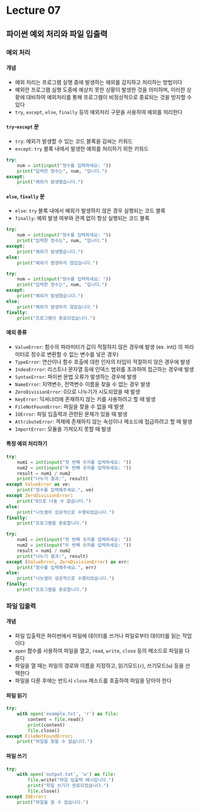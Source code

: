 # Lecture 07

## 파이썬 예외 처리와 파일 입출력

### 예외 처리
#### 개념
- 예외 처리는 프로그램 실행 중에 발생하는 예외를 감지하고 처리하는 방법이다
- 예외란 프로그램 실행 도중에 예상치 못한 상황이 발생한 것을 의미하며, 이러한 상황에 대비하여 예외처리를 통해 프로그램이 비정상적으로 종료되는 것을 방지할 수 있다
- `try`, `except`, `else`, `finally` 등의 예외처리 구문을 사용하여 예외를 처리한다

#### `try`-`except` 문
- `try`: 예외가 발생할 수 있는 코드 블록을 감싸는 키워드
- `except`: `try` 블록 내에서 발생한 예외를 처리하기 위한 키워드

```python
try:
    num = int(input("정수를 입력하세요: "))
    print("입력한 정수는", num, "입니다.")
except:
    print("예외가 발생했습니다.")
```

#### `else`, `finally` 문
- `else`: `try` 블록 내에서 예외가 발생하지 않은 경우 실행되는 코드 블록
- `finally`: 예외 발생 여부와 관계 없이 항상 실행되는 코드 블록

```python
try:
    num = int(input("정수를 입력하세요: "))
    print("입력한 정수는", num, "입니다.")
except:
    print("예외가 발생했습니다.")
else:
    print("예외가 발생하지 않았습니다.")
```

```python
try:
    num = int(input("정수를 입력하세요: "))
    print("입력한 정수는", num, "입니다.")
except:
    print("예외가 발생했습니다.")
else:
    print("예외가 발생하지 않았습니다.")
finally:
    print("프로그램이 종료되었습니다.")
```

#### 예외 종류
- `ValueError`: 함수의 파라미터가 값이 적절하지 않은 경우에 발생 (ex. int() 의 파라미터로 정수로 변환할 수 없는 변수를 넣은 경우)
- `TypeError`: 연산이나 함수 호출에 대한 인자의 타입이 적절하지 않은 경우에 발생
- `IndexErrror`: 리스트나 문자열 등에 인덱스 범위를 초과하여 접근하는 경우에 발생
- `SyntaxError`: 파이썬 문법 오류가 발생하는 경우에 발생
- `NameError`: 지역변수, 전역변수 이름을 찾을 수 없는 경우 발생
- `ZeroDivisionError`: 0으로 나누기가 시도되었을 때 발생
- `KeyError`: 딕셔너리에 존재하지 않는 키를 사용하려고 할 때 발생
- `FileNotFoundError`: 파일을 찾을 수 없을 때 발생
- `IOError`: 파일 입출력과 관련된 문제가 있을 때 발생
- `AttributeError`: 객체에 존재하지 않는 속성이나 메소드에 접급하려고 할 때 발생
- `ImportError`: 모듈을 가져오지 못할 때 발생

#### 특정 예외 처리하기
```python
try:
    num1 = int(input("첫 번째 숫자를 입력하세요: "))
    num2 = int(input("두 번째 숫자를 입력하세요: "))
    result = num1 / num2
    print("나누기 결과:", result)
except ValueError as ve:
    print("정수를 입력해주세요.", ve)
except ZeroDivisionError:
    print("0으로 나눌 수 없습니다.")
else:
    print("나눗셈이 성공적으로 수행되었습니다.")
finally:
    print("프로그램을 종료합니다.")
```

```python
try:
    num1 = int(input("첫 번째 숫자를 입력하세요: "))
    num2 = int(input("두 번째 숫자를 입력하세요: "))
    result = num1 / num2
    print("나누기 결과:", result)
except (ValueError, ZeroDivisionError) as err:
    print("정수를 입력해주세요.", err)
else:
    print("나눗셈이 성공적으로 수행되었습니다.")
finally:
    print("프로그램을 종료합니다.")
```


### 파일 입출력
#### 개념
- 파일 입출력은 파이썬에서 파일에 데이터를 쓰거나 파일로부터 데이터를 읽는 작업이다
- `open` 함수를 사용하여 파일을 열고, `read`, `write`, `close` 등의 메소드로 파일을 다룬다
- 파일을 열 때는 파일의 경로와 이름을 지정하고, 읽기모드(`r`), 쓰기모드(`w`) 등을 선택한다
- 파일을 다룬 후에는 반드시 `close` 메소드를 호출하여 파일을 닫아야 한다

#### 파일 읽기
```python
try:
    with open('example.txt', 'r') as file:
        content = file.read()
        print(content)
        file.close()
except FileNotFoundError:
    print("파일을 찾을 수 없습니다.")
```

#### 파일 쓰기
```python
try:
    with open('output.txt', 'w') as file:
        file.write("파일 입출력 예시입니다.")
        print("파일 쓰기가 완료되었습니다.")
        file.close()
except IOError:
    print("파일을 쓸 수 없습니다.")
```